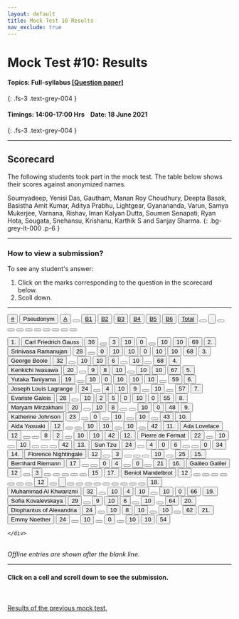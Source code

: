 ```yaml
---
layout: default
title: Mock Test 10 Results
nav_exclude: true
---
```



#  Mock Test #10: Results

#### Topics: Full-syllabus  [[Question paper]](/docs/mock_test/010_june_18_full)
{: .fs-3 .text-grey-004 }


#### Timings: 14:00-17:00 Hrs &nbsp;&nbsp;  Date: 18 June 2021
{: .fs-3 .text-grey-004 }

---


## Scorecard


The following students took part in the mock test. The table below shows their scores against anonymized names.


Soumyadeep,  Yenisi Das,  Gautham,  Manan Roy Choudhury,  Deepta Basak,  Basistha Amit Kumar,
Aditya Prabhu,  Lightgear,  Gyanananda,  Varun, Samya Mukerjee, Varnana, Rishav,  Iman Kalyan Dutta,
Soumen Senapati,  Ryan Hota,  Sougata,  Snehansu,  Krishanu,  Karthik S and Sanjay Sharma.
{: .bg-grey-lt-000 .p-6 }


---

### How to view a submission?

To see any student's answer:

1. Click on the marks corresponding to the question in the scorecard below.
2. Scoll down.


---

  <div class="markpalette">
      <div class="markpalette-keys">

<button class="markbutton white"><u>#</u></button>
<input type="button" class="markbutton white" value="Pseudonym"/>
<button class="markbutton white"><u>A</u></button>
<button class="markbutton white"></button>
<button class="markbutton white"><u>B1</u></button>
<button class="markbutton white"><u>B2</u></button>
<button class="markbutton white"><u>B3</u></button>
<button class="markbutton white"><u>B4</u></button>
<button class="markbutton white"><u>B5</u></button>
<button class="markbutton white"><u>B6</u></button>
<button class="markbutton white"><u>Total</u></button>
<button class="markbutton white"></button>
<input type="button" class="markbutton white" value=""/>
<button class="markbutton white" ></button>
<button class="markbutton white"></button>
<button class="markbutton white"></button>
<button class="markbutton white"></button>
<button class="markbutton white"></button>
<button class="markbutton white"></button>
<button class="markbutton white"></button>
<button class="markbutton white"></button>
<button class="markbutton white"></button>



<button class="markbutton rank">1. </button>
<input type="button" class="markbutton white" value="Carl Friedrich Gauss"/>
<button class="markbutton blank" onclick = "markdisplay('Carl_Friedrich_Gauss/PartA',10)">36</button>
<button class="button white"></button>
<button class="markbutton wrong" onclick = "markdisplay('Carl_Friedrich_Gauss/B1',10)">3</button>
<button class="markbutton right" onclick = "markdisplay('Carl_Friedrich_Gauss/B2',10)">10</button>
<button class="markbutton wrong" onclick = "markdisplay('Carl_Friedrich_Gauss/B3',10)">0</button>
<button class="button blank"></button>
<button class="markbutton right" onclick = "markdisplay('Carl_Friedrich_Gauss/B5',10)">10</button>
<button class="markbutton right" onclick = "markdisplay('Carl_Friedrich_Gauss/B6',10)">10</button>
<button class="markbutton total">69</button>
<button class="markbutton rank">2. </button>
<input type="button" class="markbutton white" value="Srinivasa Ramanujan"/>
<button class="markbutton blank" onclick = "markdisplay('Srinivasa_Ramanujan/PartA',10)">28</button>
<button class="button white"></button>
<button class="markbutton wrong" onclick = "markdisplay('Srinivasa_Ramanujan/B1',10)">0</button>
<button class="markbutton right" onclick = "markdisplay('Srinivasa_Ramanujan/B2',10)">10</button>
<button class="markbutton right" onclick = "markdisplay('Srinivasa_Ramanujan/B3',10)">10</button>
<button class="markbutton wrong" onclick = "markdisplay('Srinivasa_Ramanujan/B4',10)">0</button>
<button class="markbutton right" onclick = "markdisplay('Srinivasa_Ramanujan/B5',10)">10</button>
<button class="markbutton right" onclick = "markdisplay('Srinivasa_Ramanujan/B6',10)">10</button>
<button class="markbutton total">68</button>
<button class="markbutton rank">3. </button>
<input type="button" class="markbutton white" value="George Boole"/>
<button class="markbutton blank" onclick = "markdisplay('George_Boole/PartA',10)">32</button>
<button class="button white"></button>
<button class="markbutton right" onclick = "markdisplay('George_Boole/B1',10)">10</button>
<button class="markbutton right" onclick = "markdisplay('George_Boole/B2',10)">10</button>
<button class="markbutton right" onclick = "markdisplay('George_Boole/B3',10)">6</button>
<button class="button blank"></button>
<button class="markbutton right" onclick = "markdisplay('George_Boole/B5',10)">10</button>
<button class="button blank"></button>
<button class="markbutton total">68</button>
<button class="markbutton rank">4. </button>
<input type="button" class="markbutton white" value="Kenkichi Iwasawa"/>
<button class="markbutton blank" onclick = "markdisplay('Kenkichi_Iwasawa/PartA',10)">20</button>
<button class="button white"></button>
<button class="markbutton right" onclick = "markdisplay('Kenkichi_Iwasawa/B1',10)">9</button>
<button class="markbutton right" onclick = "markdisplay('Kenkichi_Iwasawa/B2',10)">8</button>
<button class="markbutton right" onclick = "markdisplay('Kenkichi_Iwasawa/B3',10)">10</button>
<button class="button blank"></button>
<button class="markbutton right" onclick = "markdisplay('Kenkichi_Iwasawa/B5',10)">10</button>
<button class="markbutton right" onclick = "markdisplay('Kenkichi_Iwasawa/B6',10)">10</button>
<button class="markbutton total">67</button>
<button class="markbutton rank">5. </button>
<input type="button" class="markbutton white" value="Yutaka Taniyama"/>
<button class="markbutton blank" onclick = "markdisplay('Yutaka_Taniyama/PartA',10)">19</button>
<button class="button white"></button>
<button class="markbutton right" onclick = "markdisplay('Yutaka_Taniyama/B1',10)">10</button>
<button class="markbutton wrong" onclick = "markdisplay('Yutaka_Taniyama/B2',10)">0</button>
<button class="markbutton right" onclick = "markdisplay('Yutaka_Taniyama/B3',10)">10</button>
<button class="markbutton right" onclick = "markdisplay('Yutaka_Taniyama/B4',10)">10</button>
<button class="markbutton right" onclick = "markdisplay('Yutaka_Taniyama/B5',10)">10</button>
<button class="button blank"></button>
<button class="markbutton total">59</button>
<button class="markbutton rank">6. </button>
<input type="button" class="markbutton white" value="Joseph Louis Lagrange"/>
<button class="markbutton blank" onclick = "markdisplay('Joseph_Louis_Lagrange/PartA',10)">24</button>
<button class="button white"></button>
<button class="markbutton right" onclick = "markdisplay('Joseph_Louis_Lagrange/B1',10)">4</button>
<button class="markbutton right" onclick = "markdisplay('Joseph_Louis_Lagrange/B2',10)">10</button>
<button class="markbutton right" onclick = "markdisplay('Joseph_Louis_Lagrange/B3',10)">9</button>
<button class="button blank"></button>
<button class="markbutton right" onclick = "markdisplay('Joseph_Louis_Lagrange/B5',10)">10</button>
<button class="button blank"></button>
<button class="markbutton total">57</button>
<button class="markbutton rank">7. </button>
<input type="button" class="markbutton white" value="Evariste Galois"/>
<button class="markbutton blank" onclick = "markdisplay('Evariste_Galois/PartA',10)">28</button>
<button class="button white"></button>
<button class="markbutton right" onclick = "markdisplay('Evariste_Galois/B1',10)">10</button>
<button class="markbutton wrong" onclick = "markdisplay('Evariste_Galois/B2',10)">2</button>
<button class="markbutton right" onclick = "markdisplay('Evariste_Galois/B3',10)">5</button>
<button class="markbutton wrong" onclick = "markdisplay('Evariste_Galois/B4',10)">0</button>
<button class="markbutton right" onclick = "markdisplay('Evariste_Galois/B5',10)">10</button>
<button class="markbutton wrong" onclick = "markdisplay('Evariste_Galois/B6',10)">0</button>
<button class="markbutton total">55</button>
<button class="markbutton rank">8. </button>
<input type="button" class="markbutton white" value="Maryam Mirzakhani"/>
<button class="markbutton blank" onclick = "markdisplay('Maryam_Mirzakhani/PartA',10)">20</button>
<button class="button white"></button>
<button class="markbutton right" onclick = "markdisplay('Maryam_Mirzakhani/B1',10)">10</button>
<button class="markbutton right" onclick = "markdisplay('Maryam_Mirzakhani/B2',10)">8</button>
<button class="button blank"></button>
<button class="button blank"></button>
<button class="markbutton right" onclick = "markdisplay('Maryam_Mirzakhani/B5',10)">10</button>
<button class="markbutton wrong" onclick = "markdisplay('Maryam_Mirzakhani/B6',10)">0</button>
<button class="markbutton total">48</button>
<button class="markbutton rank">9. </button>
<input type="button" class="markbutton white" value="Katherine Johnson"/>
<button class="markbutton blank" onclick = "markdisplay('Katherine_Johnson/PartA',10)">23</button>
<button class="button white"></button>
<button class="markbutton wrong" onclick = "markdisplay('Katherine_Johnson/B1',10)">0</button>
<button class="button blank"></button>
<button class="markbutton right" onclick = "markdisplay('Katherine_Johnson/B3',10)">10</button>
<button class="button blank"></button>
<button class="markbutton right" onclick = "markdisplay('Katherine_Johnson/B5',10)">10</button>
<button class="button blank"></button>
<button class="markbutton total">43</button>
<button class="markbutton rank">10. </button>
<input type="button" class="markbutton white" value="Aida Yasuaki"/>
<button class="markbutton blank" onclick = "markdisplay('Aida_Yasuaki/PartA',10)">12</button>
<button class="button white"></button>
<button class="button blank"></button>
<button class="markbutton right" onclick = "markdisplay('Aida_Yasuaki/B2',10)">10</button>
<button class="markbutton right" onclick = "markdisplay('Aida_Yasuaki/B3',10)">10</button>
<button class="button blank"></button>
<button class="markbutton right" onclick = "markdisplay('Aida_Yasuaki/B5',10)">10</button>
<button class="button blank"></button>
<button class="markbutton total">42</button>
<button class="markbutton rank">11. </button>
<input type="button" class="markbutton white" value="Ada Lovelace"/>
<button class="markbutton blank" onclick = "markdisplay('Ada_Lovelace/PartA',10)">12</button>
<button class="button white"></button>
<button class="button blank"></button>
<button class="markbutton right" onclick = "markdisplay('Ada_Lovelace/B2',10)">8</button>
<button class="markbutton wrong" onclick = "markdisplay('Ada_Lovelace/B3',10)">2</button>
<button class="button blank"></button>
<button class="markbutton right" onclick = "markdisplay('Ada_Lovelace/B5',10)">10</button>
<button class="markbutton right" onclick = "markdisplay('Ada_Lovelace/B6',10)">10</button>
<button class="markbutton total">42</button>
<button class="markbutton rank">12. </button>
<input type="button" class="markbutton white" value="Pierre de Fermat"/>
<button class="markbutton blank" onclick = "markdisplay('Pierre_de_Fermat/PartA',10)">22</button>
<button class="button white"></button>
<button class="markbutton right" onclick = "markdisplay('Pierre_de_Fermat/B1',10)">10</button>
<button class="button blank"></button>
<button class="markbutton right" onclick = "markdisplay('Pierre_de_Fermat/B3',10)">10</button>
<button class="button blank"></button>
<button class="button blank"></button>
<button class="button blank"></button>
<button class="markbutton total">42</button>
<button class="markbutton rank">13. </button>
<input type="button" class="markbutton white" value="Sun Tzu"/>
<button class="markbutton blank" onclick = "markdisplay('Sun_Tzu/PartA',10)">24</button>
<button class="button white"></button>
<button class="markbutton right" onclick = "markdisplay('Sun_Tzu/B1',10)">4</button>
<button class="markbutton wrong" onclick = "markdisplay('Sun_Tzu/B2',10)">0</button>
<button class="markbutton right" onclick = "markdisplay('Sun_Tzu/B3',10)">6</button>
<button class="button blank"></button>
<button class="button blank"></button>
<button class="markbutton wrong" onclick = "markdisplay('Sun_Tzu/B6',10)">0</button>
<button class="markbutton total">34</button>
<button class="markbutton rank">14. </button>
<input type="button" class="markbutton white" value="Florence Nightingale"/>
<button class="markbutton blank" onclick = "markdisplay('Florence_Nightingale/PartA',10)">12</button>
<button class="button white"></button>
<button class="markbutton wrong" onclick = "markdisplay('Florence_Nightingale/B1',10)">3</button>
<button class="button blank"></button>
<button class="button blank"></button>
<button class="button blank"></button>
<button class="markbutton right" onclick = "markdisplay('Florence_Nightingale/B5',10)">10</button>
<button class="button blank"></button>
<button class="markbutton total">25</button>
<button class="markbutton rank">15. </button>
<input type="button" class="markbutton white" value="Bernhard Riemann"/>
<button class="markbutton blank" onclick = "markdisplay('Bernhard_Riemann/PartA',10)">17</button>
<button class="button white"></button>
<button class="button blank"></button>
<button class="markbutton wrong" onclick = "markdisplay('Bernhard_Riemann/B2',10)">0</button>
<button class="markbutton right" onclick = "markdisplay('Bernhard_Riemann/B3',10)">4</button>
<button class="button blank"></button>
<button class="markbutton wrong" onclick = "markdisplay('Bernhard_Riemann/B5',10)">0</button>
<button class="button blank"></button>
<button class="markbutton total">21</button>
<button class="markbutton rank">16. </button>
<input type="button" class="markbutton white" value="Galileo Galilei"/>
<button class="markbutton blank" onclick = "markdisplay('Galileo_Galilei/PartA',10)">12</button>
<button class="button white"></button>
<button class="markbutton wrong" onclick = "markdisplay('Galileo_Galilei/B1',10)">3</button>
<button class="button blank"></button>
<button class="button blank"></button>
<button class="button blank"></button>
<button class="button blank"></button>
<button class="button blank"></button>
<button class="markbutton total">15</button>
<button class="markbutton rank">17. </button>
<input type="button" class="markbutton white" value="Beniot Mandelbrot"/>
<button class="markbutton blank" onclick = "markdisplay('Beniot_Mandelbrot/PartA',10)">12</button>
<button class="button white"></button>
<button class="button blank"></button>
<button class="button blank"></button>
<button class="button blank"></button>
<button class="button blank"></button>
<button class="button blank"></button>
<button class="button blank"></button>
<button class="markbutton total">12</button>
<button class="markbutton white"></button>
<input type="button" class="markbutton white" value=""/>
<button class="markbutton white"></button>
<button class="markbutton white"></button>
<button class="markbutton white"></button>
<button class="markbutton white"></button>
<button class="markbutton white"></button>
<button class="markbutton white"></button>
<button class="markbutton white"></button>
<button class="markbutton white"></button>
<button class="markbutton white"></button>
<button class="markbutton rank">18. </button>
<input type="button" class="markbutton white" value="Muhammad Al Khwarizmi"/>
<button class="markbutton blank" onclick = "markdisplay('Muhammad_Al_Khwarizmi/PartA',10)">32</button>
<button class="button white"></button>
<button class="markbutton right" onclick = "markdisplay('Muhammad_Al_Khwarizmi/B1',10)">10</button>
<button class="markbutton right" onclick = "markdisplay('Muhammad_Al_Khwarizmi/B2',10)">4</button>
<button class="markbutton right" onclick = "markdisplay('Muhammad_Al_Khwarizmi/B3',10)">10</button>
<button class="button blank"></button>
<button class="markbutton right" onclick = "markdisplay('Muhammad_Al_Khwarizmi/B5',10)">10</button>
<button class="markbutton wrong" onclick = "markdisplay('Muhammad_Al_Khwarizmi/B6',10)">0</button>
<button class="markbutton total">66</button>
<button class="markbutton rank">19. </button>
<input type="button" class="markbutton white" value="Sofia Kovalevskaya"/>
<button class="markbutton blank" onclick = "markdisplay('Sofia_Kovalevskaya/PartA',10)">29</button>
<button class="button white"></button>
<button class="markbutton right" onclick = "markdisplay('Sofia_Kovalevskaya/B1',10)">9</button>
<button class="markbutton right" onclick = "markdisplay('Sofia_Kovalevskaya/B2',10)">10</button>
<button class="markbutton right" onclick = "markdisplay('Sofia_Kovalevskaya/B3',10)">6</button>
<button class="button blank"></button>
<button class="markbutton right" onclick = "markdisplay('Sofia_Kovalevskaya/B5',10)">10</button>
<button class="button blank"></button>
<button class="markbutton total">64</button>
<button class="markbutton rank">20. </button>
<input type="button" class="markbutton white" value="Diophantus of Alexandria"/>
<button class="markbutton blank" onclick = "markdisplay('Diophantus_of_Alexandria/PartA',10)">24</button>
<button class="button white"></button>
<button class="markbutton right" onclick = "markdisplay('Diophantus_of_Alexandria/B1',10)">10</button>
<button class="markbutton right" onclick = "markdisplay('Diophantus_of_Alexandria/B2',10)">8</button>
<button class="markbutton right" onclick = "markdisplay('Diophantus_of_Alexandria/B3',10)">10</button>
<button class="button blank"></button>
<button class="markbutton right" onclick = "markdisplay('Diophantus_of_Alexandria/B5',10)">10</button>
<button class="button blank"></button>
<button class="markbutton total">62</button>
<button class="markbutton rank">21. </button>
<input type="button" class="markbutton white" value="Emmy Noether"/>
<button class="markbutton blank" onclick = "markdisplay('Emmy_Noether/PartA',10)">24</button>
<button class="button white"></button>
<button class="markbutton right" onclick = "markdisplay('Emmy_Noether/B1',10)">10</button>
<button class="button blank"></button>
<button class="markbutton wrong" onclick = "markdisplay('Emmy_Noether/B3',10)">0</button>
<button class="button blank"></button>
<button class="markbutton right" onclick = "markdisplay('Emmy_Noether/B5',10)">10</button>
<button class="markbutton right" onclick = "markdisplay('Emmy_Noether/B6',10)">10</button>
<button class="markbutton total">54</button>


    </div>
</div>

<br>
<i>Offline entries are shown after the blank line.</i>

<hr>

<div style="min-height:2px" id="themarktext">
<h4>Click on a cell and scroll down to see the submission.</h4>
</div>


<br>
<br>
<a href="/docs/mock_test/009_june_4_scorecard">Results of the previous mock test.</a>
<br>



